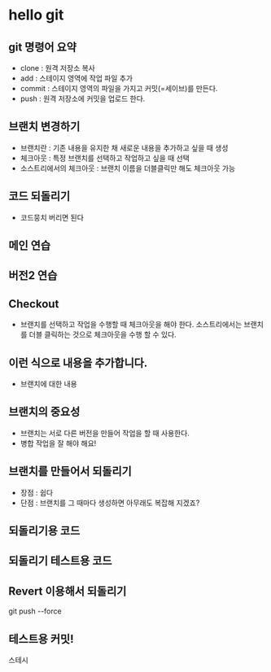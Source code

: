 # hello git

## git 명령어 요약

- clone : 원격 저장소 복사
- add : 스테이지 영역에 작업 파일 추가
- commit : 스테이지 영역의 파일을 가지고 커밋(=세이브)를 만든다.
- push : 원격 저장소에 커밋을 업로드 한다.

## 브랜치 변경하기

- 브랜치란 : 기존 내용을 유지한 채 새로운 내용을 추가하고 싶을 때 생성
- 체크아웃 : 특정 브랜치를 선택하고 작업하고 싶을 때 선택
- 소스트리에서의 체크아웃 : 브랜치 이름을 더블클릭만 해도 체크아웃 가능

## 코드 되돌리기
 - 코드뭉치 버리면 된다


## 메인 연습

## 버전2 연습

## Checkout
- 브랜치를 선택하고 작업을 수행할 때 체크아웃을 해야 한다. 소스트리에서는 브랜치를 더블 클릭하는 것으로 체크아웃을 수행 할 수 있다.

## 이런 식으로 내용을 추가합니다.
- 브랜치에 대한 내용

## 브랜치의 중요성
- 브랜치는 서로 다른 버전을 만들어 작업을 할 때 사용한다.
- 병합 작업을 잘 해야 해요!

## 브랜치를 만들어서 되돌리기
- 장점 : 쉽다
- 단점 : 브랜치를 그 때마다 생성하면 아무래도 복잡해 지겠죠?

## 되돌리기용 코드
## 되돌리기 테스트용 코드

## Revert  이용해서 되돌리기
git push --force

## 테스트용 커밋!
스테시